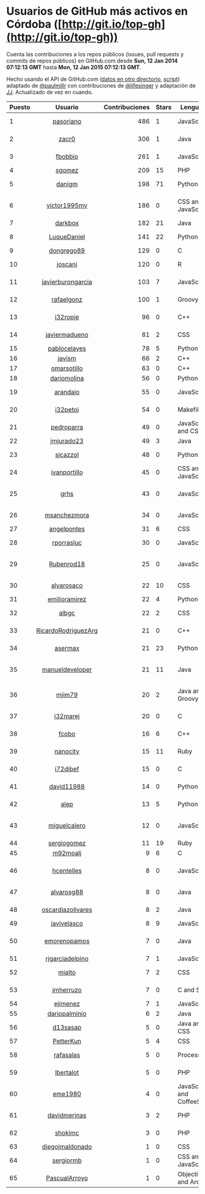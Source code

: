 # Usuarios de GitHub más activos en Córdoba ([http://git.io/top-gh](http://git.io/top-gh))

  Cuenta las contribuciones a los repos públicos (issues, pull requests y commits de repos públicos) en GitHub.com desde  **Sun, 12 Jan 2014 07:12:13 GMT** hasta **Mon, 12 Jan 2015 07:12:13 GMT**.

  Hecho usando el API de GitHub.com ([datos en otro directorio](https://github.com/JJ/top-github-users-data/tree/master/data), [script](https://github.com/JJ/top-github-users)) adaptado de [@paulmillr](https://github.com/paulmillr) con contribuciones de [@lifesinger](https://github.com/lifesinger) y adaptación de [JJ](http://jj.github.io). Actualizado de vez en cuando.

| Puesto   |      Usuario      |  Contribuciones | Stars | Lenguajes   |      Lugar      |  Avatar |
|----------|:-----------------:|----------------:|-------|-------------|:---------------:|---------|
| 1 | [pasoriano](https://github.com/pasoriano) | 486 | 1 | JavaScript | Córdoba (spain) | ![Patricio Soriano](https://avatars2.githubusercontent.com/u/4746157?v=3&s=64) |
| 2 | [zacr0](https://github.com/zacr0) | 306 | 1 | Java | Córdoba, Spain | ![Pablo 'zacr0' Suárez](https://avatars3.githubusercontent.com/u/4123152?v=3&s=64) |
| 3 | [fbobbio](https://github.com/fbobbio) | 261 | 1 | JavaScript | Córdoba | ![Federico Bobbio](https://avatars3.githubusercontent.com/u/5701629?v=3&s=64) |
| 4 | [sgomez](https://github.com/sgomez) | 209 | 15 | PHP | Córdoba, Spain | ![Sergio Gómez](https://avatars3.githubusercontent.com/u/580701?v=3&s=64) |
| 5 | [danigm](https://github.com/danigm) | 198 | 71 | Python | Córdoba (España) | ![danigm](https://avatars0.githubusercontent.com/u/50350?v=3&s=64) |
| 6 | [victor1995mv](https://github.com/victor1995mv) | 186 | 0 | CSS and JavaScript | Córdoba, Spain | ![Víctor Monserrat Villatoro](https://avatars1.githubusercontent.com/u/9074569?v=3&s=64) |
| 7 | [darkbox](https://github.com/darkbox) | 182 | 21 | Java | Spain/Córdoba | ![Rafa](https://avatars2.githubusercontent.com/u/4116184?v=3&s=64) |
| 8 | [LuqueDaniel](https://github.com/LuqueDaniel) | 141 | 22 | Python | Córdoba - Spain | ![Daniel Luque](https://avatars3.githubusercontent.com/u/1286535?v=3&s=64) |
| 9 | [dongrego89](https://github.com/dongrego89) | 129 | 0 | C | Córdoba | ![Grego Corpas](https://avatars2.githubusercontent.com/u/9352874?v=3&s=64) |
| 10 | [joscani](https://github.com/joscani) | 120 | 0 | R | Córdoba, Spain | ![José L. Cañadas-Reche](https://avatars3.githubusercontent.com/u/1321194?v=3&s=64) |
| 11 | [javierburongarcia](https://github.com/javierburongarcia) | 103 | 7 | JavaScript | Cordoba, Spain | ![Javier Burón García](https://avatars2.githubusercontent.com/u/890798?v=3&s=64) |
| 12 | [rafaelgonz](https://github.com/rafaelgonz) | 100 | 1 | Groovy | Priego de Córdoba | ![Rafa](https://avatars2.githubusercontent.com/u/5525736?v=3&s=64) |
| 13 | [i32ropie](https://github.com/i32ropie) | 96 | 0 | C++ | Cordoba, Spain. | ![Eduardo Roldan](https://avatars1.githubusercontent.com/u/9365723?v=3&s=64) |
| 14 | [javiermadueno](https://github.com/javiermadueno) | 81 | 2 | CSS | Córdoba | ![Javier Madueño](https://avatars1.githubusercontent.com/u/3617485?v=3&s=64) |
| 15 | [pablocelayes](https://github.com/pablocelayes) | 78 | 5 | Python | Córdoba | ![Pablo Celayes](https://avatars2.githubusercontent.com/u/1454504?v=3&s=64) |
| 16 | [javism](https://github.com/javism) | 66 | 2 | C++ | Córdoba, Spain | ![Javier Sánchez](https://avatars3.githubusercontent.com/u/4365856?v=3&s=64) |
| 17 | [omarsotillo](https://github.com/omarsotillo) | 63 | 0 | C++ | Córdoba | ![Omar Sotillo](https://avatars3.githubusercontent.com/u/9061249?v=3&s=64) |
| 18 | [dariomolina](https://github.com/dariomolina) | 56 | 0 | Python | Cordoba | ![Dario Molina](https://avatars3.githubusercontent.com/u/7349981?v=3&s=64) |
| 19 | [arandaio](https://github.com/arandaio) | 55 | 0 | JavaScript | Córdoba, España | ![Javier Aranda](https://avatars2.githubusercontent.com/u/99700?v=3&s=64) |
| 20 | [i32petoj](https://github.com/i32petoj) | 54 | 0 | Makefile | Córdoba, Spain | ![Jose Perez-Parras Toledano](https://avatars2.githubusercontent.com/u/7397474?v=3&s=64) |
| 21 | [pedroparra](https://github.com/pedroparra) | 49 | 0 | JavaScript and CSS | Cordoba | ![Pedro Jesús Parra Canteo](https://avatars2.githubusercontent.com/u/3930607?v=3&s=64) |
| 22 | [jmjurado23](https://github.com/jmjurado23) | 49 | 3 | Java | Córdoba | ![Juanma jurado](https://avatars2.githubusercontent.com/u/2104220?v=3&s=64) |
| 23 | [sjcazzol](https://github.com/sjcazzol) | 48 | 0 | Python | Córdoba | ![Sergio Cazzolato](https://avatars0.githubusercontent.com/u/5382983?v=3&s=64) |
| 24 | [ivanportillo](https://github.com/ivanportillo) | 45 | 0 | CSS and JavaScript | Córdoba, Spain | ![Iván Portillo](https://avatars2.githubusercontent.com/u/6381225?v=3&s=64) |
| 25 | [grhs](https://github.com/grhs) | 43 | 0 | JavaScript | Córdoba Spain | ![Francisco Javier Jiménez Urbano](https://avatars1.githubusercontent.com/u/2565114?v=3&s=64) |
| 26 | [msanchezmora](https://github.com/msanchezmora) | 34 | 0 | JavaScript | Córdoba, Spain | ![Magda Sánchez Mora](https://avatars0.githubusercontent.com/u/1001170?v=3&s=64) |
| 27 | [angelpontes](https://github.com/angelpontes) | 31 | 6 | CSS | Córdoba, Spain | ![Ángel Pontes](https://avatars2.githubusercontent.com/u/5979677?v=3&s=64) |
| 28 | [rporrasluc](https://github.com/rporrasluc) | 30 | 0 | JavaScript | Espejo, Córdoba | ![Rafael Porras Lucena](https://avatars2.githubusercontent.com/u/1927062?v=3&s=64) |
| 29 | [Rubenrod18](https://github.com/Rubenrod18) | 25 | 0 | JavaScript | Spain, Cordoba | ![Rubén Rodríguez Ramírez](https://avatars1.githubusercontent.com/u/4123140?v=3&s=64) |
| 30 | [alvarosaco](https://github.com/alvarosaco) | 22 | 10 | CSS | Córdoba (Spain) | ![Álvaro Saco](https://avatars2.githubusercontent.com/u/591409?v=3&s=64) |
| 31 | [emilioramirez](https://github.com/emilioramirez) | 22 | 4 | Python | Córdoba | ![Emilio Ramirez](https://avatars2.githubusercontent.com/u/1151097?v=3&s=64) |
| 32 | [albgc](https://github.com/albgc) | 22 | 2 | CSS | Córdoba, Spain | ![Alberto Gallego Castro](https://avatars2.githubusercontent.com/u/7216375?v=3&s=64) |
| 33 | [RicardoRodriguezArg](https://github.com/RicardoRodriguezArg) | 21 | 0 | C++ | Cordoba | ![Ricardo Rodriguez](https://avatars1.githubusercontent.com/u/9123594?v=3&s=64) |
| 34 | [asermax](https://github.com/asermax) | 21 | 23 | Python | Córdoba | ![Agustín Carrasco](https://avatars2.githubusercontent.com/u/1452164?v=3&s=64) |
| 35 | [manueldeveloper](https://github.com/manueldeveloper) | 21 | 11 | Java | Cordoba, Andalucia, Spain | ![ManuelDeveloper](https://avatars2.githubusercontent.com/u/2089692?v=3&s=64) |
| 36 | [mjim79](https://github.com/mjim79) | 20 | 2 | Java and Groovy | Puente Genil (Córdoba), Spain | ![Miguel J. Jiménez](https://avatars1.githubusercontent.com/u/6310373?v=3&s=64) |
| 37 | [i32marej](https://github.com/i32marej) | 20 | 0 | C | Córdoba, Spain | ![José Antonio Martínez](https://avatars2.githubusercontent.com/u/9365744?v=3&s=64) |
| 38 | [fcobo](https://github.com/fcobo) | 16 | 6 | C++ | Priego de Córdoba | ![Fernando Cobo Aguilera](https://avatars2.githubusercontent.com/u/4867706?v=3&s=64) |
| 39 | [nanocity](https://github.com/nanocity) | 15 | 11 | Ruby | Córdoba, España | ![Luis Ciudad](https://avatars0.githubusercontent.com/u/446798?v=3&s=64) |
| 40 | [i72dibef](https://github.com/i72dibef) | 15 | 0 | C | Córdoba (Spain) | ![Federico Díaz](https://avatars2.githubusercontent.com/u/9352863?v=3&s=64) |
| 41 | [david11988](https://github.com/david11988) | 14 | 0 | Python | Córdoba | ![David Álvarez del Pino](https://avatars1.githubusercontent.com/u/7513875?v=3&s=64) |
| 42 | [alep](https://github.com/alep) | 13 | 5 | Python | Córdoba | ![Alejandro Peralta](https://avatars1.githubusercontent.com/u/273420?v=3&s=64) |
| 43 | [miguelcalero](https://github.com/miguelcalero) | 12 | 0 | JavaScript | Córdoba, Spain | ![Miguel A. Calero Fernández](https://avatars2.githubusercontent.com/u/3409029?v=3&s=64) |
| 44 | [sergiogomez](https://github.com/sergiogomez) | 11 | 19 | Ruby | Córdoba | ![Sergio Gómez](https://avatars3.githubusercontent.com/u/36518?v=3&s=64) |
| 45 | [m92moalj](https://github.com/m92moalj) | 9 | 6 | C | Córdoba | ![Jorge](https://avatars2.githubusercontent.com/u/9365745?v=3&s=64) |
| 46 | [hcentelles](https://github.com/hcentelles) | 8 | 0 | JavaScript | Córdoba | ![Hiram Centelles Rodríguez](https://avatars1.githubusercontent.com/u/26359?v=3&s=64) |
| 47 | [alvarosg88](https://github.com/alvarosg88) | 8 | 0 | Java | Córdoba (Spain) | ![Alvaro Serrano García](https://avatars1.githubusercontent.com/u/4123141?v=3&s=64) |
| 48 | [oscardiazolivares](https://github.com/oscardiazolivares) | 8 | 2 | Java | Córdoba (Spain) | ![Óscar Díaz Olivares](https://avatars1.githubusercontent.com/u/608528?v=3&s=64) |
| 49 | [javivelasco](https://github.com/javivelasco) | 8 | 9 | JavaScript | Córdoba, Spain | ![Javi Velasco](https://avatars0.githubusercontent.com/u/1634922?v=3&s=64) |
| 50 | [emorenopamos](https://github.com/emorenopamos) | 7 | 0 | Java | Torredonjimeno (Jaén)// Córdoba | ![Estefanía Moreno Pamos](https://avatars2.githubusercontent.com/u/7520581?v=3&s=64) |
| 51 | [rjgarciadelpino](https://github.com/rjgarciadelpino) | 7 | 1 | JavaScript | Córdoba | ![Rafael Garcia](https://avatars2.githubusercontent.com/u/453697?v=3&s=64) |
| 52 | [mialto](https://github.com/mialto) | 7 | 2 | CSS | Córdoba España | ![Miguel Ángel López Torralba](https://avatars1.githubusercontent.com/u/4123166?v=3&s=64) |
| 53 | [jmherruzo](https://github.com/jmherruzo) | 7 | 0 | C and Shell | Añora, Córdoba | ![José Manuel Herruzo Ruiz](https://avatars0.githubusercontent.com/u/1583515?v=3&s=64) |
| 54 | [ejimenez](https://github.com/ejimenez) | 7 | 1 | JavaScript | Córdoba | ![Emilio Jiménez](https://avatars3.githubusercontent.com/u/309359?v=3&s=64) |
| 55 | [dariopalminio](https://github.com/dariopalminio) | 6 | 2 | Java | Córdoba | ![Dario Palminio](https://avatars3.githubusercontent.com/u/1761208?v=3&s=64) |
| 56 | [d13sasap](https://github.com/d13sasap) | 5 | 0 | Java and CSS | Córdoba | ![Pablo](https://avatars3.githubusercontent.com/u/7520614?v=3&s=64) |
| 57 | [PetterKun](https://github.com/PetterKun) | 5 | 4 | CSS | Córdoba | ![Pedro Daniel](https://avatars3.githubusercontent.com/u/1713234?v=3&s=64) |
| 58 | [rafasalas](https://github.com/rafasalas) | 5 | 0 | Processing | Córdoba (Spain) | ![Rafael Salas Solís](https://avatars1.githubusercontent.com/u/3912518?v=3&s=64) |
| 59 | [lbertalot](https://github.com/lbertalot) | 5 | 0 | PHP | Córdoba | ![Leandro Bertalot](https://avatars0.githubusercontent.com/u/3768857?v=3&s=64) |
| 60 | [eme1980](https://github.com/eme1980) | 4 | 0 | JavaScript and CoffeeScript | Córdoba | ![Miguel Pérez García](https://avatars1.githubusercontent.com/u/770132?v=3&s=64) |
| 61 | [davidmerinas](https://github.com/davidmerinas) | 3 | 2 | PHP | Córdoba (Spain) | ![David Merinas](https://avatars0.githubusercontent.com/u/2000145?v=3&s=64) |
| 62 | [shokimc](https://github.com/shokimc) | 3 | 0 | PHP | Córdoba, España | ![Laura López Burgos](https://avatars3.githubusercontent.com/u/7115021?v=3&s=64) |
| 63 | [diegojmaldonado](https://github.com/diegojmaldonado) | 1 | 0 | CSS | Córdoba | ![Diego](https://avatars1.githubusercontent.com/u/2761838?v=3&s=64) |
| 64 | [sergiormb](https://github.com/sergiormb) | 1 | 0 | CSS and JavaScript | Córdoba | ![Sergio Pino Márquez](https://avatars1.githubusercontent.com/u/5666748?v=3&s=64) |
| 65 | [PascualArroyo](https://github.com/PascualArroyo) | 1 | 0 | Objective-C and Arduino | Córdoba | ![Pascual](https://avatars2.githubusercontent.com/u/3986317?v=3&s=64) |
